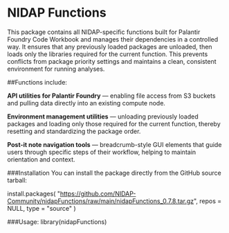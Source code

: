 # NIDAP Functions

This package contains all NIDAP-specific functions built for Palantir Foundry Code Workbook and manages their dependencies in a controlled way. It ensures that any previously loaded packages are unloaded, then loads only the libraries required for the current function. This prevents conflicts from package priority settings and maintains a clean, consistent environment for running analyses.

##Functions include:

**API utilities for Palantir Foundry** — enabling file access from S3 buckets and pulling data directly into an existing compute node.

**Environment management utilities** — unloading previously loaded packages and loading only those required for the current function, thereby resetting and standardizing the package order.

**Post-it note navigation tools** — breadcrumb-style GUI elements that guide users through specific steps of their workflow, helping to maintain orientation and context.

###Installation
You can install the package directly from the GitHub source tarball:

install.packages(
  "https://github.com/NIDAP-Community/nidapFunctions/raw/main/nidapFunctions_0.7.8.tar.gz",
  repos = NULL,
  type = "source"
)

###Usage: 
library(nidapFunctions)
